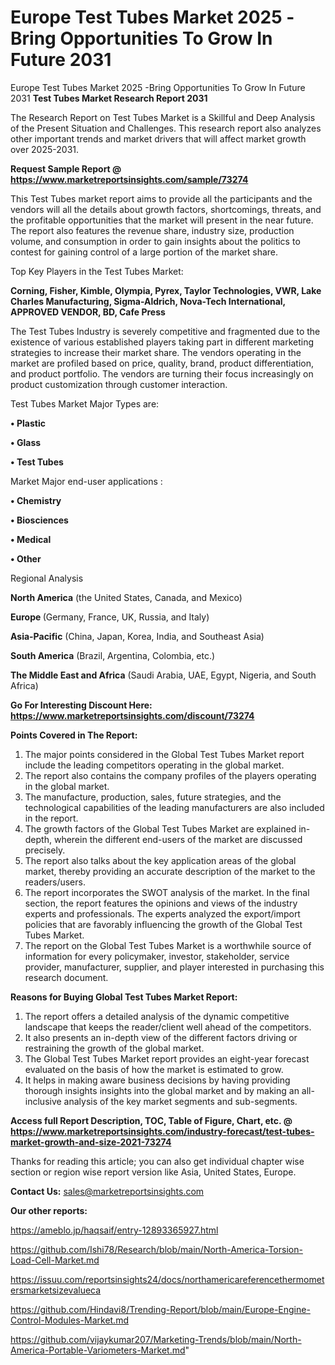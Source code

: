 # Europe Test Tubes Market 2025 -Bring Opportunities To Grow In Future 2031
 Europe Test Tubes Market 2025 -Bring Opportunities To Grow In Future 2031
<strong>Test Tubes Market Research Report 2031</strong>

The Research Report on Test Tubes Market is a Skillful and Deep Analysis of the Present Situation and Challenges. This research report also analyzes other important trends and market drivers that will affect market growth over 2025-2031.

<strong>Request Sample Report @ <a href=https://www.marketreportsinsights.com/sample/73274>https://www.marketreportsinsights.com/sample/73274</a></strong>

This Test Tubes market report aims to provide all the participants and the vendors will all the details about growth factors, shortcomings, threats, and the profitable opportunities that the market will present in the near future. The report also features the revenue share, industry size, production volume, and consumption in order to gain insights about the politics to contest for gaining control of a large portion of the market share.

Top Key Players in the Test Tubes Market:

<strong>Corning, Fisher, Kimble, Olympia, Pyrex, Taylor Technologies, VWR, Lake Charles Manufacturing, Sigma-Aldrich, Nova-Tech International, APPROVED VENDOR, BD, Cafe Press</strong>

The Test Tubes Industry is severely competitive and fragmented due to the existence of various established players taking part in different marketing strategies to increase their market share. The vendors operating in the market are profiled based on price, quality, brand, product differentiation, and product portfolio. The vendors are turning their focus increasingly on product customization through customer interaction.

Test Tubes Market Major Types are:

<strong>• Plastic

• Glass

• Test Tubes</strong>

Market Major end-user applications :

<strong>• Chemistry

• Biosciences

• Medical

• Other</strong>

Regional Analysis

</u><strong><b>North America</b></strong> (the United States, Canada, and Mexico)

<strong><b>Europe </b></strong>(Germany, France, UK, Russia, and Italy)

<strong><b>Asia-Pacific</b></strong> (China, Japan, Korea, India, and Southeast Asia)

<strong><b>South America</b></strong> (Brazil, Argentina, Colombia, etc.)

<strong><b>The Middle East and Africa</b></strong> (Saudi Arabia, UAE, Egypt, Nigeria, and South Africa)

<strong>Go For Interesting Discount Here: <a href=https://www.marketreportsinsights.com/discount/73274>https://www.marketreportsinsights.com/discount/73274</a></strong>

<strong>Points Covered in The Report:</strong>
<ol>
  <li>The major points considered in the Global Test Tubes Market report include the leading competitors operating in the global market.</li>
  <li>The report also contains the company profiles of the players operating in the global market.</li>
  <li>The manufacture, production, sales, future strategies, and the technological capabilities of the leading manufacturers are also included in the report.</li>
  <li>The growth factors of the Global Test Tubes Market are explained in-depth, wherein the different end-users of the market are discussed precisely.</li>
  <li>The report also talks about the key application areas of the global market, thereby providing an accurate description of the market to the readers/users.</li>
  <li>The report incorporates the SWOT analysis of the market. In the final section, the report features the opinions and views of the industry experts and professionals. The experts analyzed the export/import policies that are favorably influencing the growth of the Global Test Tubes Market.</li>
  <li>The report on the Global Test Tubes Market is a worthwhile source of information for every policymaker, investor, stakeholder, service provider, manufacturer, supplier, and player interested in purchasing this research document.</li>
</ol>
<strong>Reasons for Buying Global Test Tubes Market Report:</strong>

<ol>
  <li>The report offers a detailed analysis of the dynamic competitive landscape that keeps the reader/client well ahead of the competitors.</li>
  <li>It also presents an in-depth view of the different factors driving or restraining the growth of the global market.</li>
  <li>The Global Test Tubes Market report provides an eight-year forecast evaluated on the basis of how the market is estimated to grow.</li>
  <li>It helps in making aware business decisions by having providing thorough insights insights into the global market and by making an all-inclusive analysis of the key market segments and sub-segments.</li>
</ol>
<strong>Access full Report Description, TOC, Table of Figure, Chart, etc. @ <a href=https://www.marketreportsinsights.com/industry-forecast/test-tubes-market-growth-and-size-2021-73274>https://www.marketreportsinsights.com/industry-forecast/test-tubes-market-growth-and-size-2021-73274</a></strong>


Thanks for reading this article; you can also get individual chapter wise section or region wise report version like Asia, United States, Europe.

<strong>Contact Us:</strong>
sales@marketreportsinsights.com

<strong>Our other reports:</strong>

<a href=https://ameblo.jp/haqsaif/entry-12893365927.html>https://ameblo.jp/haqsaif/entry-12893365927.html</a>

<a href=https://github.com/Ishi78/Research/blob/main/North-America-Torsion-Load-Cell-Market.md>https://github.com/Ishi78/Research/blob/main/North-America-Torsion-Load-Cell-Market.md</a>

<a href=https://issuu.com/reportsinsights24/docs/northamericareferencethermometersmarketsizevalueca>https://issuu.com/reportsinsights24/docs/northamericareferencethermometersmarketsizevalueca</a>

<a href=https://github.com/Hindavi8/Trending-Report/blob/main/Europe-Engine-Control-Modules-Market.md>https://github.com/Hindavi8/Trending-Report/blob/main/Europe-Engine-Control-Modules-Market.md</a>

<a href=https://github.com/vijaykumar207/Marketing-Trends/blob/main/North-America-Portable-Variometers-Market.md>https://github.com/vijaykumar207/Marketing-Trends/blob/main/North-America-Portable-Variometers-Market.md</a>"
